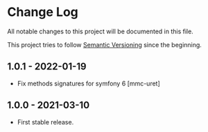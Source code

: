 # Change Log

All notable changes to this project will be documented in this file.

This project tries to follow [Semantic Versioning](http://semver.org/) since the beginning.

## 1.0.1 - 2022-01-19

* Fix methods signatures for symfony 6 [mmc-uret]


## 1.0.0 - 2021-03-10

* First stable release.
